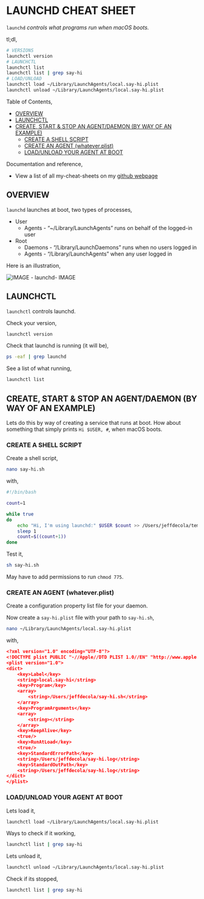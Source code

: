 # LAUNCHD CHEAT SHEET

`launchd` _controls what programs run when macOS boots._

tl;dl,

```bash
# VERSIONS
launchctl version
# LAUNCHCTL
launchctl list
launchctl list | grep say-hi
# LOAD/UNLOAD
launchctl load ~/Library/LaunchAgents/local.say-hi.plist
launchctl unload ~/Library/LaunchAgents/local.say-hi.plist
```

Table of Contents,

* [OVERVIEW](https://github.com/JeffDeCola/my-cheat-sheets/tree/master/software/development/operating-systems/macos/launchd-cheat-sheet#overview)
* [LAUNCHCTL](https://github.com/JeffDeCola/my-cheat-sheets/tree/master/software/development/operating-systems/macos/launchd-cheat-sheet#launchctl)
* [CREATE, START & STOP AN AGENT/DAEMON (BY WAY OF AN EXAMPLE)](https://github.com/JeffDeCola/my-cheat-sheets/tree/master/software/development/operating-systems/macos/launchd-cheat-sheet#create-start--stop-an-agentdaemon-by-way-of-an-example)
  * [CREATE A SHELL SCRIPT](https://github.com/JeffDeCola/my-cheat-sheets/tree/master/software/development/operating-systems/macos/launchd-cheat-sheet#create-a-shell-script)
  * [CREATE AN AGENT (whatever.plist)](https://github.com/JeffDeCola/my-cheat-sheets/tree/master/software/development/operating-systems/macos/launchd-cheat-sheet#create-an-agent-whateverplist)
  * [LOAD/UNLOAD YOUR AGENT AT BOOT](https://github.com/JeffDeCola/my-cheat-sheets/tree/master/software/development/operating-systems/macos/launchd-cheat-sheet#loadunload-your-agent-at-boot)

Documentation and reference,

* View a list of all my-cheat-sheets on my
  [github webpage](https://jeffdecola.github.io/my-cheat-sheets/)

## OVERVIEW

`launchd` launches at boot, two types of processes,

* User
  * Agents - “~/Library/LaunchAgents” runs on behalf of the logged-in user
* Root
  * Daemons - “/Library/LaunchDaemons” runs when no users logged in
  * Agents - “/Library/LaunchAgents” when any user logged in

Here is an illustration,

![IMAGE - launchd- IMAGE](../../../../../docs/pics/launchd.jpg)

## LAUNCHCTL

`launchctl` controls launchd.

Check your version,

```bash
launchctl version
```

Check that launchd is running (it will be),

```bash
ps -eaf | grep launchd
```

See a list of what running,

```bash
launchctl list
```

## CREATE, START & STOP AN AGENT/DAEMON (BY WAY OF AN EXAMPLE)

Lets do this by way of creating a service that runs at boot.
How about something that simply prints `Hi $USER, #`,
when macOS boots.

### CREATE A SHELL SCRIPT

Create a shell script,

```bash
nano say-hi.sh
```

with,

```sh
#!/bin/bash

count=1

while true
do
    echo "Hi, I'm using launchd:" $USER $count >> /Users/jeffdecola/temp-from-say-hi.txt
    sleep 1
    count=$((count+1))
done
```

Test it,

```bash
sh say-hi.sh
```

May have to add permissions to run `chmod 775`.

### CREATE AN AGENT (whatever.plist)

Create a configuration property list file for your daemon.

Now create a `say-hi.plist` file with your path to `say-hi.sh`,

```bash
nano ~/Library/LaunchAgents/local.say-hi.plist
```

with,

```json
<?xml version="1.0" encoding="UTF-8"?>
<!DOCTYPE plist PUBLIC "-//Apple//DTD PLIST 1.0//EN" "http://www.apple.com/DTDs/PropertyList-1.0.dtd">
<plist version="1.0">
<dict>
    <key>Label</key>
    <string>local.say-hi</string>
    <key>Program</key>
    <array>
        <string>/Users/jeffdecola/say-hi.sh</string>
    </array>
	<key>ProgramArguments</key>
	<array>
        <string></string>
	</array>
    <key>KeepAlive</key>
    <true/>
	<key>RunAtLoad</key>
	<true/>
	<key>StandardErrorPath</key>
	<string>/Users/jeffdecola/say-hi.log</string>
	<key>StandardOutPath</key>
	<string>/Users/jeffdecola/say-hi.log</string>
</dict>
</plist>
```

### LOAD/UNLOAD YOUR AGENT AT BOOT

Lets load it,

```bash
launchctl load ~/Library/LaunchAgents/local.say-hi.plist
```

Ways to check if it working,

```bash
launchctl list | grep say-hi
```

Lets unload it,

```bash
launchctl unload ~/Library/LaunchAgents/local.say-hi.plist
```

Check if its stopped,

```bash
launchctl list | grep say-hi
```
